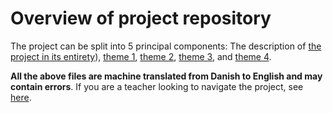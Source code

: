 # Overview of project repository

The project can be split into 5 principal components: The description of [the project in its entirety](./project-description.md)), [theme 1](./themes/week-1/readme.md), [theme 2](./themes/week-2/readme.md), [theme 3](./themes/week-3/readme.md), and [theme 4](./themes/week-4/readme.md).

**All the above files are machine translated from Danish to English and may contain errors**. If you are a teacher looking to navigate the project, see [here](../teachers/readme.md).